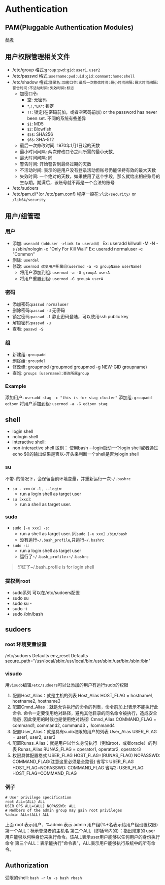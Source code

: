 # Authentication
## PAM(Pluggable Authentication Modules)
[参考](./pam.md)
## 用户权限管理相关文件
- /etc/group
    格式:`group:pwd:gid:user1,user2`
- /etc/passwd
    格式:`username:pwd:uid:gid:commant:home:shell`
- /etc/shadow
    格式:`登录名:加密口令:最后一次修改时间:最小时间间隔:最大时间间隔:警告时间:不活动时间:失效时间:标志`
    - 加密口令: 
        - 空: 无密码 
        - `*`,`!`,`*LK*`: 锁定
        - `!!`: 锁定(在密码前加，或者空密码前加) or the password has never been set. 不同的系统有些差异
        - `$1`: MD5
        - `$2`: Blowfish
        - `$5$`: SHA256
        - `$6$`: SHA-512
    - 最后一次修改时间: 1970年1月1日起的天数
    - 最小时间间隔: 两次修改口令之间所需的最小天数,
    - 最大时间间隔: 同
    - 警告时间: 开始警告到最终过期的天数
    - 不活动时间: 表示的是用户没有登录活动但账号仍能保持有效的最大天数
    - 失效时间: 一个绝对的天数，如果使用了这个字段，那么就给出相应账号的生存期。期满后，该账号就不再是一个合法的账号
- /etc/sudoers
- /etc/pam.d/*(or /etc/pam.conf)
    程序一般在:`/lib/security/` or `/lib64/security`
## 用户/组管理
### 用户
- 添加: `useradd（adduser ->link to useradd）`
    Ex: useradd killwall -M -N -s /sbin/nologin -c "Only For Kill Wall"
    Ex: useradd normaluser -c "Common"
- 删除: `userdel`
- 修改: `usermod 改变用户所属组(usermod -a -G groupName userName)`
    - 将用户添加到组: `usermod -a -G groupA userA`
    - 将用户重置到组: `usermod -G groupA userA`
### 密码
- 添加密码:`passwd normaluser`
- 删除密码:`passwd -d` 无密码
- 锁定密码:`passwd -l` 静止密码登陆，可以使用ssh public key
- 解锁密码:`passwd -u`
- 查看: `passwd -S`
### 组
- 新建组: `groupadd`
- 删除组: `groupdel`
- 修改组: groupmod  (groupmod groupmod -g NEW-GID groupname)
- 查询: `groups [username]:查询所属group`
### Example
添加用户: `useradd stag -c "this is for stag cluster"`
添加组: `groupadd edison`
将用户添加到组: `usermod -a -G edison stag`
## shell
- login shell
- nologin shell
- interactive shell:
- non-interactive shell
区别：
使用bash --login启动一个login shell或者通过echo $0的输出结果是否以-开头来判断一个shell是否为login shell
### su
不带`-`的情况下，会保留当前环境变量，并重新运行一次`~/.bashrc`
- `su - xxx` or `-l, --login`: 
  - run a login shell as target user
- `su [xxx]`: 
  - run a shell as target user.
### sudo
- `sudo [-u xxx] -s`: 
  - run a shell as target user. 同`sudo [-u xxx] /bin/bash`
  - 没有运行`~/.bash_profile`,只运行`~/.bashrc`
- `sudo -i`: 
  - run a login shell as target user
  - 运行了`~/.bash_profile`+`~/.bashrc`
> 印证了~/.bash_profile is for login shell
### 提权到root
- sudo系列 可以在/etc/sudoers配置
- sudo su
- sudo su -
- sudo -i
- sudo /bin/bash 
## sudoers
### root 环境变量设置
/etc/sudoers
Defaults  env_reset
Defaults  secure_path="/usr/local/sbin:/usr/local/bin:/usr/sbin:/usr/bin:/sbin:/bin"
### visudo
用`visudo`编辑`/etc/sudoers`可以让添加的用户有运行sudo的权限
1. 配置Host_Alias：就是主机的列表 
Host_Alias      HOST_FLAG = hostname1, hostname2, hostname3 
2. 配置Cmnd_Alias：就是允许执行的命令的列表，命令前加上!表示不能执行此命令. 
命令一定要使用绝对路径，避免其他目录的同名命令被执行，造成安全隐患 ,因此使用的时候也是使用绝对路径! 
Cmnd_Alias      COMMAND_FLAG = command1, command2, command3 ，!command4 
3. 配置User_Alias：就是具有sudo权限的用户的列表 
User_Alias USER_FLAG = user1, user2, user3 
4. 配置Runas_Alias：就是用户以什么身份执行（例如root，或者oracle）的列表 
Runas_Alias RUNAS_FLAG = operator1, operator2, operator3 
5. 权限具体配置格式
USER_FLAG HOST_FLAG=(RUNAS_FLAG) NOPASSWD: COMMAND_FLAG(注意这里必须是全路径)
省写1: USER_FLAG HOST_FLAG=NOPASSWD: COMMAND_FLAG
省写2: USER_FLAG HOST_FLAG=COMMAND_FLAG
### 例子
```
# User privilege specification
root ALL=(ALL) ALL
USER_OPS ALL=(ALL) NOPASSWD: ALL
# Members of the admin group may gain root privileges
%admin ALL=(ALL) ALL
```
上面 root 表示用户、%admin 表示 admin 用户组(%+名表示给用户组设置权限)
第一个ALL：标示登录者的主机名
第二个ALL（即括号内的）：指出规定的 user 用户能够以何种身份来执行命令。该ALL表示user用户能够以任何用户的身份执行命令
第三个ALL：表示能执行"命令表"，ALL表示用户能够执行系统中的所有命令。
## Authorization
受限的shell: `bash -r`
`ln -s bash rbash`